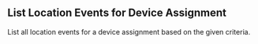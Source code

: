 List Location Events for Device Assignment
---------------------------------------------
List all location events for a device assignment based on the given criteria.